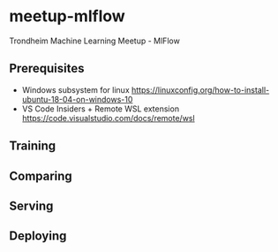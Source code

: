 # meetup-mlflow
Trondheim Machine Learning Meetup - MlFlow

## Prerequisites
* Windows subsystem for linux https://linuxconfig.org/how-to-install-ubuntu-18-04-on-windows-10
* VS Code Insiders + Remote WSL extension https://code.visualstudio.com/docs/remote/wsl
## Training 

## Comparing

## Serving

## Deploying


